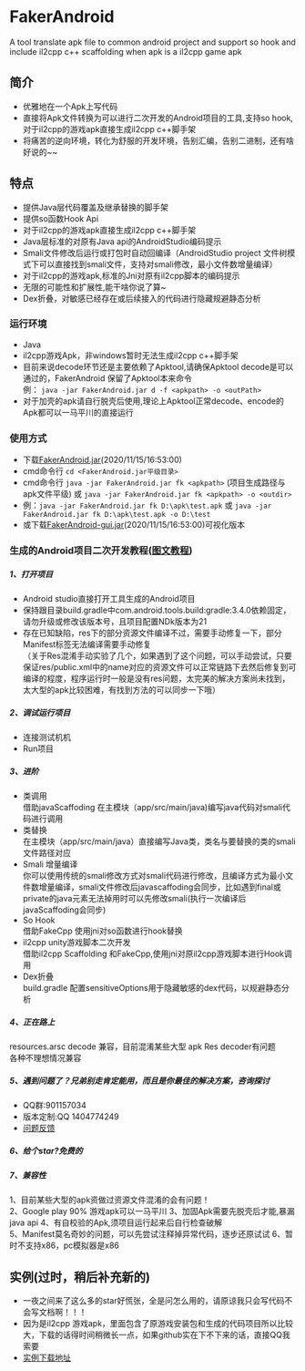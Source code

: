 
# FakerAndroid
A tool translate apk file to common android project and support so hook and include il2cpp c++ scaffolding when apk is a il2cpp game apk
## 简介
- 优雅地在一个Apk上写代码
- 直接将Apk文件转换为可以进行二次开发的Android项目的工具,支持so hook,对于il2cpp的游戏apk直接生成il2cpp c++脚手架
- 将痛苦的逆向环境，转化为舒服的开发环境，告别汇编，告别二进制，还有啥好说的~~ 
## 特点

- 提供Java层代码覆盖及继承替换的脚手架
- 提供so函数Hook Api
- 对于il2cpp的游戏apk直接生成il2cpp c++脚手架
- Java层标准的对原有Java api的AndroidStudio编码提示
- Smali文件修改后运行或打包时自动回编译（AndroidStudio project 文件树模式下可以直接找到smali文件，支持对smali修改，最小文件数增量编译）
- 对于il2cpp的游戏apk,标准的Jni对原有il2cpp脚本的编码提示
- 无限的可能性和扩展性,能干啥你说了算~
- Dex折叠，对敏感已经存在或后续接入的代码进行隐藏规避静态分析
### 运行环境
- Java
- il2cpp游戏Apk，非windows暂时无法生成il2cpp c++脚手架
- 目前来说decode环节还是主要依赖了Apktool,请确保Apktool decode是可以通过的，FakerAndroid 保留了Apktool本来命令  
例： ```java -jar FakerAndroid.jar d -f <apkpath> -o <outPath>```
- 对于加壳的apk请自行脱壳后使用,理论上Apktool正常decode、encode的Apk都可以一马平川的直接运行
### 使用方式
- 下载[FakerAndroid.jar](https://github.com/Efaker/FakerAndroid/releases)(2020/11/15/16:53:00)
- cmd命令行 ```cd <FakerAndroid.jar平级目录>``` 
- cmd命令行 ```java -jar FakerAndroid.jar fk <apkpath>``` (项目生成路径与apk文件平级) 或 ```java -jar FakerAndroid.jar fk <apkpath> -o <outdir>```
- 例：```java -jar FakerAndroid.jar fk D:\apk\test.apk``` 或 ```java -jar FakerAndroid.jar fk D:\apk\test.apk -o D:\test```
- 或下载[FakerAndroid-gui.jar](https://github.com/Efaker/FakerAndroid/releases)(2020/11/15/16:53:00)可视化版本

### 生成的Android项目二次开发教程(<a href="https://blog.csdn.net/easy6798/article/details/109404325" target="_blank">图文教程</a>)
##### 1、打开项目
- Android studio直接打开工具生成的Android项目
- 保持跟目录build.gradle中com.android.tools.build:gradle:3.4.0依赖固定，请勿升级或修改该版本号，且项目配置NDk版本为21
- 存在已知缺陷，res下的部分资源文件编译不过，需要手动修复一下，部分Manifest标签无法编译需要手动修复  
（关于Res混淆手动实验了几个，如果遇到了这个问题，可以手动尝试，只要保证res/public.xml中的name对应的资源文件可以正常链路下去然后修复到可编译的程度，程序运行时一般是没有res问题，太完美的解决方案尚未找到，太大型的apk比较困难，有找到方法的可以同步一下哦）

##### 2、调试运行项目
- 连接测试机机
- Run项目
##### 3、进阶
- 类调用  
  借助javaScaffoding 在主模块（app/src/main/java)编写java代码对smali代码进行调用  
- 类替换      
  在主模块（app/src/main/java）直接编写Java类，类名与要替换的类的smali文件路径对应
- Smali 增量编译  
  你可以使用传统的smali修改方式对smali代码进行修改，且编译方式为最小文件数增量编译，smali文件修改后javascaffoding会同步，比如遇到final或private的java元素无法掉用时可以先修改smali(执行一次编译后javaScaffoding会同步)
- So Hook  
  借助FakeCpp 使用jni对so函数进行hook替换
- il2cpp unity游戏脚本二次开发  
  借助il2cpp Scaffolding 和FakeCpp,使用jni对原il2cpp游戏脚本进行Hook调用
- Dex折叠  
  build.gradle 配置sensitiveOptions用于隐藏敏感的dex代码，以规避静态分析
  
  
##### 4、正在路上
resources.arsc decode 兼容，目前混淆某些大型 apk Res decoder有问题  
各种不理想情况兼容
##### 5、遇到问题了？兄弟别走肯定能用，而且是你最佳的解决方案，咨询探讨
- QQ群:901157034
- 版本定制:QQ 1404774249
- [问题反馈](https://github.com/Efaker/FakerAndroid/issues)
##### 6、给个star?免费的           

##### 7、兼容性
1、目前某些大型的apk资做过资源文件混淆的会有问题！  
2、Google play 90% 游戏apk可以一马平川
3、加固Apk需要先脱壳后才能,暴漏java api
4、有自校验的Apk,须项目运行起来后自行检查破解  
5、Manifest莫名奇妙的问题，可以先尝试注释掉异常代码，逐步还原试试
6、暂时不支持x86，pc模拟器是x86
## 实例(过时，稍后补充新的)
- 一夜之间来了这么多的star好慌张，全是问怎么用的，请原谅我只会写代码不会写文档啊！！！  
- 因为是il2cpp 游戏apk，里面包含了原游戏安装包和生成的代码项目所以比较大，下载的话得时间稍微长一点，如果github实在下不下来的话，直接QQ我索要
- [实例下载地址](https://github.com/Efaker/FakerAndroid-Demos/releases/tag/BasicDemo1)








        
        
        
        
        
      
                
 








